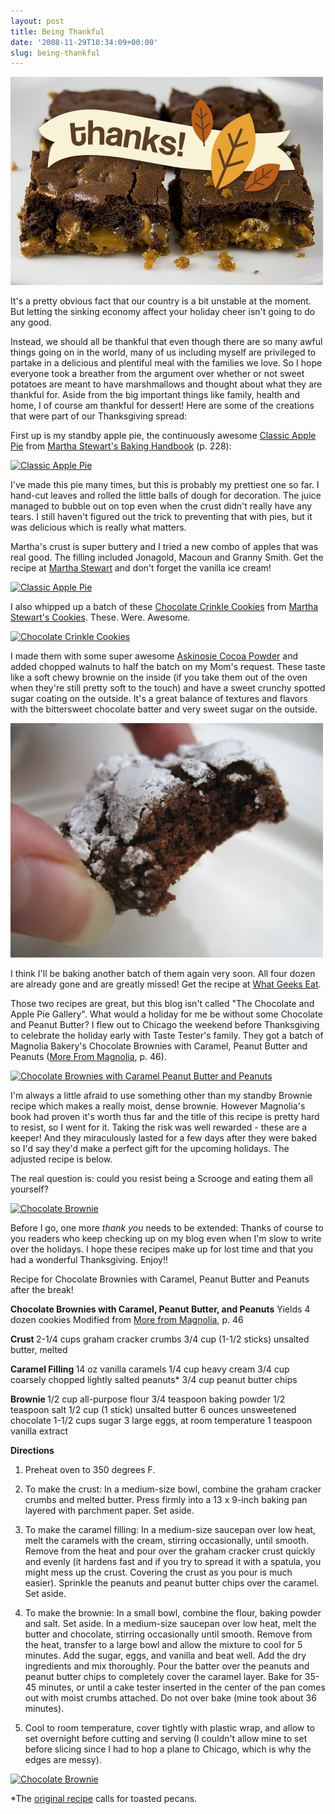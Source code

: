 ```yaml
---
layout: post
title: Being Thankful
date: '2008-11-29T10:34:09+00:00'
slug: being-thankful
---
```

<a href="http://www.flickr.com/photos/kstar810/3067125630/"><img src='images/uploads/2008/11/thanks.jpg' alt='Thank You' /></a>

It's a pretty obvious fact that our country is a bit unstable at the moment. But letting the sinking economy affect your holiday cheer isn't going to do any good. 

Instead, we should all be thankful that even though there are so many awful things going on in the world, many of us including myself are privileged to partake in a delicious and plentiful meal with the families we love. So I hope everyone took a breather from the argument over whether or not sweet potatoes are meant to have marshmallows and thought about what they are thankful for. Aside from the big important things like family, health and home, I of course am thankful for dessert! Here are some of the creations that were part of our Thanksgiving spread:

First up is my standby apple pie, the continuously awesome <a href="http://www.marthastewart.com/recipe/classic-apple-pie">Classic Apple Pie</a> from <a href="http://www.amazon.com/Martha-Stewarts-Baking-Handbook-Stewart/dp/0307236722/ref=sr_1_1?ie=UTF8&s=books&qid=1227933737&sr=1-1">Martha Stewart's Baking Handbook</a> (p. 228):

<a href="http://www.flickr.com/photos/kstar810/3065765266/"><img src="http://farm4.static.flickr.com/3245/3065765266_7b3cc0ce47.jpg?v=0" alt="Classic Apple Pie" /></a>

I've made this pie many times, but this is probably my prettiest one so far. I hand-cut leaves and rolled the little balls of dough for decoration. The juice managed to bubble out on top even when the crust didn't really have any tears. I still haven't figured out the trick to preventing that with pies, but it was delicious which is really what matters. 

Martha's crust is super buttery and I tried a new combo of apples that was real good. The filling included Jonagold, Macoun and Granny Smith. Get the recipe at <a href="http://www.marthastewart.com/recipe/classic-apple-pie">Martha Stewart</a> and don't forget the vanilla ice cream!

<a href="http://www.flickr.com/photos/kstar810/3064923429/"><img src="http://farm4.static.flickr.com/3032/3064923429_0b43ab8971.jpg?v=0" alt="Classic Apple Pie" /></a>

I also whipped up a batch of these <a href="http://www.whatgeekseat.com/wordpress/2008/11/20/equal-pay-for-equal-work-%20chocolate-crinkle-cookies/">Chocolate Crinkle Cookies</a> from <a href="http://www.amazon.com/Martha-Stewarts-Cookies-Stewart-Magazine/dp/0307394549">Martha Stewart's Cookies</a>. These. Were. Awesome. 

<a href="http://www.flickr.com/photos/kstar810/3064922733/"><img src="http://farm4.static.flickr.com/3033/3064922733_26f7cd415b.jpg?v=0" alt="Chocolate Crinkle Cookies" /></a>

I made them with some super awesome <a href="http://www.askinosie.com/p-64-single-origin-natural-cocoa-powder-soconusco-mexico.aspx">Askinosie Cocoa Powder</a> and added chopped walnuts to half the batch on my Mom's request. These taste like a soft chewy brownie on the inside (if you take them out of the oven when they're still pretty soft to the touch) and have a sweet crunchy spotted sugar coating on the outside. It's a great balance of textures and flavors with the bittersweet chocolate batter and very sweet sugar on the outside.

<a href="http://www.flickr.com/photos/kstar810/3064922861/"><img src='images/uploads/2008/11/img_4599.jpg' alt='Chocolate Crinkle Cookie' /></a>

I think I'll be baking another batch of them again very soon. All four dozen are already gone and are greatly missed! Get the recipe at <a href="http://www.whatgeekseat.com/wordpress/2008/11/20/equal-pay-for-equal-work-%20chocolate-crinkle-cookies/">What Geeks Eat</a>.

Those two recipes are great, but this blog isn't called "The Chocolate and Apple Pie Gallery". What would a holiday for me be without some Chocolate and Peanut Butter? I flew out to Chicago the weekend before Thanksgiving to celebrate the holiday early with Taste Tester's family. They got a batch of Magnolia Bakery's Chocolate Brownies with Caramel, Peanut Butter and Peanuts (<a href="http://www.amazon.com/More-Magnolia-Recipes-Famous-Kitchen/dp/0743246616/ref=pd_bbs_sr_1?ie=UTF8&s=books&qid=1227919445&sr=8-1">More From Magnolia</a>, p. 46). 

<a href="http://www.flickr.com/photos/kstar810/3067125998/"><img src="http://farm4.static.flickr.com/3050/3067125998_5a998cba4b.jpg?v=0" alt="Chocolate Brownies with Caramel Peanut Butter and Peanuts" /></a>

I'm always a little afraid to use something other than my standby Brownie recipe which makes a really moist, dense brownie. However Magnolia's book had proven it's worth thus far and the title of this recipe is pretty hard to resist, so I went for it. Taking the risk was well rewarded - these are a keeper! And they miraculously lasted for a few days after they were baked so I'd say they'd make a perfect gift for the upcoming holidays. The adjusted recipe is below. 

The real question is: could you resist being a Scrooge and eating them all yourself?

<a href="http://www.flickr.com/photos/kstar810/3066285559/"><img src="http://farm4.static.flickr.com/3245/3066285559_b527cbd746.jpg?v=0" alt="Chocolate Brownie" /></a>

Before I go, one more <em>thank you</em> needs to be extended: Thanks of course to you readers who keep checking up on my blog even when I'm slow to write over the holidays. I hope these recipes make up for lost time and that you had a wonderful Thanksgiving. Enjoy!!

Recipe for Chocolate Brownies with Caramel, Peanut Butter and Peanuts after the break!

<!--more-->

<strong>Chocolate Brownies with Caramel, Peanut Butter, and Peanuts</strong>
Yields 4 dozen cookies
Modified from <a href="http://www.amazon.com/More-Magnolia-Recipes-Famous-Kitchen/dp/0743246616/ref=pd_bbs_sr_1?ie=UTF8&amp;s=books&amp;qid=1227919445&amp;sr=8-1">More from Magnolia</a>, p. 46

<strong>Crust </strong>
2-1/4 cups graham cracker crumbs 
3/4 cup (1-1/2 sticks) unsalted butter, melted

<strong>Caramel Filling </strong>
14 oz vanilla caramels 
1/4 cup heavy cream 
3/4 cup coarsely chopped lightly salted peanuts*
3/4 cup peanut butter chips

<strong>Brownie </strong>
1/2 cup all-purpose flour 
3/4 teaspoon baking powder 
1/2 teaspoon salt 
1/2 cup (1 stick) unsalted butter 
6 ounces unsweetened chocolate 
1-1/2 cups sugar 
3 large eggs, at room temperature 
1 teaspoon vanilla extract

<strong>Directions</strong>
1. Preheat oven to 350 degrees F. 

2. To make the crust: In a medium-size bowl, combine the graham cracker crumbs and melted butter. Press firmly into a 13 x 9-inch baking pan layered with parchment paper. Set aside. 

3. To make the caramel filling: In a medium-size saucepan over low heat, melt the caramels with the cream, stirring occasionally, until smooth. Remove from the heat and pour over the graham cracker crust quickly and evenly (it hardens fast and if you try to spread it with a spatula, you might mess up the crust. Covering the crust as you pour is much easier). Sprinkle the peanuts and peanut butter chips over the caramel. Set aside. 

4. To make the brownie: In a small bowl, combine the flour, baking powder and salt. Set aside. In a medium-size saucepan over low heat, melt the butter and chocolate, stirring occasionally until smooth. Remove from the heat, transfer to a large bowl and allow the mixture to cool for 5 minutes. Add the sugar, eggs, and vanilla and beat well. Add the dry ingredients and mix thoroughly. Pour the batter over the peanuts and peanut butter chips to completely cover the caramel layer. Bake for 35-45 minutes, or until a cake tester inserted in the center of the pan comes out with moist crumbs attached. Do not over bake (mine took about 36 minutes).

5. Cool to room temperature, cover tightly with plastic wrap, and allow to set overnight before cutting and serving (I couldn't allow mine to set before slicing since I had to hop a plane to Chicago, which is why the edges are messy).

<a href="http://www.flickr.com/photos/kstar810/3067125306/"><img src="http://farm4.static.flickr.com/3016/3067125306_7a1d8fe30e.jpg?v=0" alt="Chocolate Brownie" /></a>

*The <a href="http://www.tastebook.com/recipes/628463-Chocolate-Brownies-with-Caramel-Peanut-Butter-and-Pecans">original recipe</a> calls for toasted pecans.

